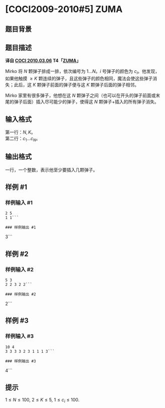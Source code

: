 # [COCI2009-2010#5] ZUMA

## 题目背景



## 题目描述

 **译自 [COCI 2010.03.06](http://hsin.hr/coci/archive/2009_2010/) T4「[ZUMA](http://hsin.hr/coci/archive/2009_2010/contest5_tasks.pdf)」**

Mirko 将 $N$ 颗弹子排成一排，依次编号为 $1\ldots N$。$i$ 号弹子的颜色为 $c_i$。他发现，如果他触摸 $\ge K$ 颗连续的弹子，且这些弹子的颜色相同，魔法会使这些弹子消失；此后，这 $K$ 颗弹子前面的弹子便与这 $K$ 颗弹子后面的弹子相邻。

Mirko 家里有很多弹子，他想在这 $N$ 颗弹子之间（也可以在开头的弹子前面或末尾的弹子后面）插入尽可能少的弹子，使得这 $N$ 颗弹子+插入的所有弹子消失。

## 输入格式

第一行：$N,K$。  
第二行：$c_1\ldots c_N$。

## 输出格式

一行，一个整数，表示他至少要插入几颗弹子。

## 样例 #1

### 样例输入 #1
```
2 5
1 1```

### 样例输出 #1

```
3```

## 样例 #2

### 样例输入 #2
```
5 3
2 2 3 2 2```

### 样例输出 #2

```
2```

## 样例 #3

### 样例输入 #3
```
10 4
3 3 3 3 2 3 1 1 1 3```

### 样例输出 #3

```
4```

## 提示

$1\le N\le 100,$ $2\le K\le 5,$ $1\le c_i\le 100$.
